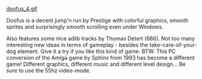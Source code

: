 [doofus_4.gif](https://github.com/Tuffyx/Doofus/blob/2b561f8dca21f8be5513cfa2dfcc1d6b0a7b1f98/doofus_4.gif)

Doofus is a decent jump'n run by Prestige with colorful graphics, smooth sprites and surprisingly smooth scrolling even under Windows.

Also features some nice adlib tracks by Thomas Detert (666). Not too many interesting new ideas in terms of gameplay - besides the take-care-of-your-dog element. Give it a try if you like this kind of game. BTW: This PC conversion of the Amiga game by Sphinx from 1993 has become a different game! Different graphics, different music and different level design... Be sure to use the 55hz video-mode.
